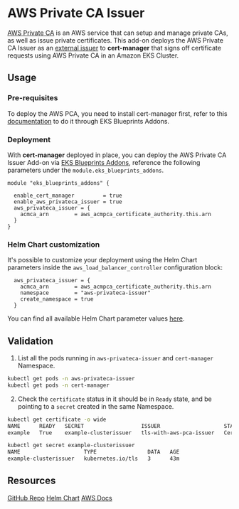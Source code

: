 # AWS Private CA Issuer

[AWS Private CA](https://aws.amazon.com/private-ca/) is an AWS service that can setup and manage private CAs, as well as issue private certificates. This add-on deploys the AWS Private CA Issuer as an [external issuer](https://cert-manager.io/docs/configuration/external/) to **cert-manager** that signs off certificate requests using AWS Private CA in an Amazon EKS Cluster.

## Usage

### Pre-requisites

To deploy the AWS PCA, you need to install cert-manager first, refer to this [documentation](https://github.com/isbaran/terraform-aws-eks-blueprints-addons/docs/cert-manager.md) to do it through EKS Blueprints Addons.

### Deployment

With **cert-manager** deployed in place, you can deploy the AWS Private CA Issuer Add-on via [EKS Blueprints Addons](https://github.com/isbaran/terraform-aws-eks-blueprints-addons), reference the following parameters under the `module.eks_blueprints_addons`.

```hcl
module "eks_blueprints_addons" {

  enable_cert_manager         = true
  enable_aws_privateca_issuer = true
  aws_privateca_issuer = {
    acmca_arn        = aws_acmpca_certificate_authority.this.arn
  }
}
```

### Helm Chart customization

It's possible to customize your deployment using the Helm Chart parameters inside the `aws_load_balancer_controller` configuration block:

```hcl
  aws_privateca_issuer = {
    acmca_arn        = aws_acmpca_certificate_authority.this.arn
    namespace        = "aws-privateca-issuer"
    create_namespace = true
  }
```

You can find all available Helm Chart parameter values [here](https://github.com/cert-manager/aws-privateca-issuer/blob/main/charts/aws-pca-issuer/values.yaml).

## Validation

1. List all the pods running in `aws-privateca-issuer` and `cert-manager` Namespace.

```sh
kubectl get pods -n aws-privateca-issuer
kubectl get pods -n cert-manager
```

2. Check the `certificate` status in it should be in `Ready` state, and be pointing to a `secret` created in the same Namespace.

```sh
kubectl get certificate -o wide
NAME      READY   SECRET                  ISSUER                    STATUS                                          AGE
example   True    example-clusterissuer   tls-with-aws-pca-issuer   Certificate is up to date and has not expired   41m

kubectl get secret example-clusterissuer
NAME                    TYPE                DATA   AGE
example-clusterissuer   kubernetes.io/tls   3      43m
```

## Resources

[GitHub Repo](https://github.com/cert-manager/aws-privateca-issuer)
[Helm Chart](https://github.com/cert-manager/aws-privateca-issuer/tree/main/charts/aws-pca-issuer)
[AWS Docs](https://docs.aws.amazon.com/privateca/latest/userguide/PcaKubernetes.html)
